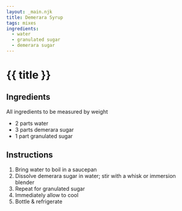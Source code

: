 ```yaml
---
layout: _main.njk
title: Demerara Syrup
tags: mixes
ingredients:
  - water
  - granulated sugar
  - demerara sugar
---
```


<!-- markdownlint-disable MD025 -->
# {{ title }}
<!-- markdownlint-disable MD025 -->

## Ingredients

All ingredients to be measured by weight

* 2 parts water
* 3 parts demerara sugar
* 1 part granulated sugar

## Instructions

1. Bring water to boil in a saucepan
2. Dissolve demerara sugar in water; stir with a whisk or immersion blender
3. Repeat for granulated sugar
4. Immediately allow to cool
5. Bottle & refrigerate
